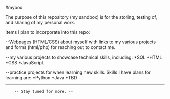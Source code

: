 #mybox

The purpose of this repository (my sandbox) is for the storing, testing of, and sharing of my personal work.

Items I plan to incorporate into this repo:

--Webpages (HTML/CSS) about myself with links to my various projects and forms (html/php) for reaching out to contact me.

--my various projects to showcase technical skills, including:
	*SQL
	*HTML
	*CSS
	*JavaScript
	
	
--practice projects for when learning new skills. Skills I have plans for learning are:
	*Python
	*Java
	*TBD

-----------------------------------------------------------
		-- Stay tuned for more. --
